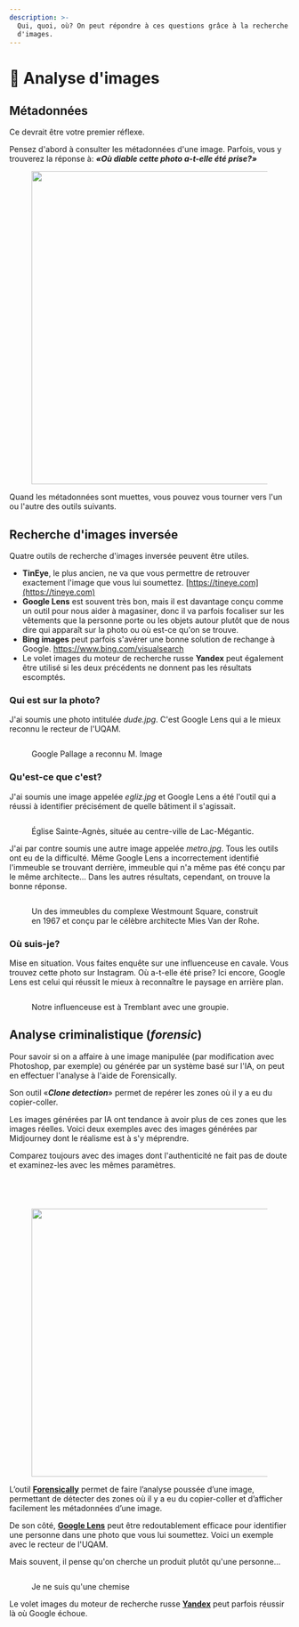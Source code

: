 ```yaml
---
description: >-
  Qui, quoi, où? On peut répondre à ces questions grâce à la recherche inversée
  d'images.
---
```


# 📸 Analyse d'images

## Métadonnées <a href="#3149" id="3149"></a>

Ce devrait être votre premier réflexe.

Pensez d'abord à consulter les métadonnées d'une image. Parfois, vous y trouverez la réponse à: _**«Où diable cette photo a-t-elle été prise?»**_

<figure><img src="../.gitbook/assets/metadonnees.png" alt="" width="563"><figcaption></figcaption></figure>

Quand les métadonnées sont muettes, vous pouvez vous tourner vers l'un ou l'autre des outils suivants.

## Recherche d'images inversée <a href="#3149" id="3149"></a>

Quatre outils de recherche d'images inversée peuvent être utiles.

* **TinEye**, le plus ancien, ne va que vous permettre de retrouver exactement l'image que vous lui soumettez. [https://tineye.com](https://tineye.com)
* **Google Lens** est souvent très bon, mais il est davantage conçu comme un outil pour nous aider à magasiner, donc il va parfois focaliser sur les vêtements que la personne porte ou les objets autour plutôt que de nous dire qui apparaît sur la photo ou où est-ce qu'on se trouve.
* **Bing images** peut parfois s'avérer une bonne solution de rechange à Google. https://www.bing.com/visualsearch
* Le volet images du moteur de recherche russe **Yandex** peut également être utilisé si les deux précédents ne donnent pas les résultats escomptés.

### Qui est sur la photo?

J'ai soumis une photo intitulée _dude.jpg_. C'est Google Lens qui a le mieux reconnu le recteur de l'UQAM.

<figure><img src="../.gitbook/assets/pallage.png" alt=""><figcaption><p>Google Pallage a reconnu M. Image</p></figcaption></figure>

### Qu'est-ce que c'est?

J'ai soumis une image appelée _egliz.jpg_ et Google Lens a été l'outil qui a réussi à identifier précisément de quelle bâtiment il s'agissait.

<figure><img src="../.gitbook/assets/megantic.png" alt=""><figcaption><p>Église Sainte-Agnès, située au centre-ville de Lac-Mégantic.</p></figcaption></figure>

J'ai par contre soumis une autre image appelée _metro.jpg_. Tous les outils ont eu de la difficulté. Même Google Lens a incorrectement identifié l'immeuble se trouvant derrière, immeuble qui n'a même pas été conçu par le même architecte... Dans les autres résultats, cependant, on trouve la bonne réponse.

<figure><img src="../.gitbook/assets/vanderrohe.png" alt=""><figcaption><p>Un des immeubles du complexe Westmount Square, construit en 1967 et conçu par le célèbre architecte Mies Van der Rohe.</p></figcaption></figure>

### Où suis-je?

Mise en situation. Vous faites enquête sur une influenceuse en cavale. Vous trouvez cette photo sur Instagram. Où a-t-elle été prise? Ici encore, Google Lens est celui qui réussit le mieux à reconnaître le paysage en arrière plan.

<figure><img src="../.gitbook/assets/tremblant.png" alt=""><figcaption><p>Notre influenceuse est à Tremblant avec une groupie.</p></figcaption></figure>

## Analyse criminalistique (_forensic_)

Pour savoir si on a affaire à une image manipulée (par modification avec Photoshop, par exemple) ou générée par un système basé sur l'IA, on peut en effectuer l'analyse à l'aide de Forensically.

Son outil «_**Clone detection**_» permet de repérer les zones où il y a eu du copier-coller.

Les images générées par IA ont tendance à avoir plus de ces zones que les images réelles. Voici deux exemples avec des images générées par Midjourney dont le réalisme est à s'y méprendre.

Comparez toujours avec des images dont l'authenticité ne fait pas de doute et examinez-les avec les mêmes paramètres.

<div>

<figure><img src="../.gitbook/assets/forensicVrai2.png" alt=""><figcaption></figcaption></figure>

 

<figure><img src="../.gitbook/assets/forensicFaux1.png" alt=""><figcaption></figcaption></figure>

 

<figure><img src="../.gitbook/assets/forensicVrai1.png" alt=""><figcaption></figcaption></figure>

 

<figure><img src="../.gitbook/assets/forensicFaux2.png" alt=""><figcaption></figcaption></figure>

</div>

<figure><img src="https://miro.medium.com/v2/resize:fit:1400/1*YNM1pizIOxqXQgU1MjPqxw.png" alt="" height="482" width="700"><figcaption></figcaption></figure>

L’outil [**Forensically**](https://29a.ch/photo-forensics/) permet de faire l’analyse poussée d’une image, permettant de détecter des zones où il y a eu du copier-coller et d’afficher facilement les métadonnées d’une image.

De son côté, [**Google Lens**](https://www.google.ca/imghp?hl=fr) peut être redoutablement efficace pour identifier une personne dans une photo que vous lui soumettez. Voici un exemple avec le recteur de l'UQAM.

Mais souvent, il pense qu'on cherche un produit plutôt qu'une personne...

<figure><img src="../.gitbook/assets/jhr.png" alt=""><figcaption><p>Je ne suis qu'une chemise</p></figcaption></figure>

Le volet images du moteur de recherche russe [**Yandex**](https://yandex.com/images/) peut parfois réussir là où Google échoue.
